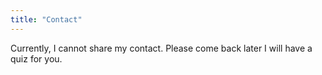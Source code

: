 ```yaml
---
title: "Contact"
---
```


Currently, I cannot share my contact. Please come back later I will have a quiz for you.